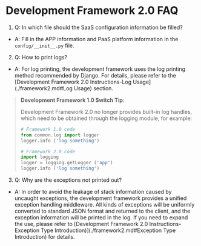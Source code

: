 # Development Framework 2.0 FAQ

1. Q: In which file should the SaaS configuration information be filled?

- A: Fill in the APP information and PaaS platform information in the `config/__init__.py` file.

2. Q: How to print logs?

- A: For log printing, the development framework uses the log printing method recommended by Django. For details, please refer to the [Development Framework 2.0 Instructions-Log Usage](./framework2.md#Log Usage) section.

> **Development Framework 1.0 Switch Tip**:
>
> Development Framework 2.0 no longer provides built-in log handles, which need to be obtained through the logging module, for example:
>
> ```python
> # Framework 1.0 code
> from common.log import logger
> logger.info ('log something')
>
> # Framework 2.0 code
> import logging
> logger = logging.getLogger ('app')
> logger.info ('log something')
> ```

3. Q: Why are the exceptions not printed out?

- A: In order to avoid the leakage of stack information caused by uncaught exceptions, the development framework provides a unified exception handling middleware. All kinds of exceptions will be uniformly converted to standard JSON format and returned to the client, and the exception information will be printed in the log. If you need to expand the use, please refer to [Development Framework 2.0 Instructions-Exception Type Introduction)](./framework2.md#Exception Type Introduction) for details.